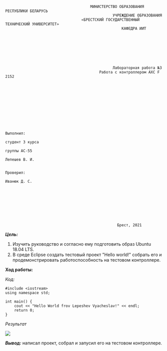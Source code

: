                                          МИНИСТЕРСТВО ОБРАЗОВАНИЯ РЕСПУБЛИКИ БЕЛАРУСЬ
                                                    УЧРЕЖДЕНИЕ ОБРАЗОВАНИЯ 
                                      «БРЕСТСКИЙ ГОСУДАРСТВЕННЫЙ ТЕХНИЧЕСКИЙ УНИВЕРСИТЕТ»
                                                        КАФЕДРА ИИТ








                                                    Лабораторная работа №3
                                          	  Работа с контроллером AXC F 2152











                                                                                    Выполнил:
                                                                                    студент 3 курса
                                                                                    группы АС-55
                                                                                    Лепешев В. И.
    
                                                                                    Проверил:
                                                                                    Иванюк Д. С.









                                                      Брест, 2021  

***Цель:*** 

1. Изучить руководство и согласно ему подготовить образ Ubuntu 18.04 LTS.
2. В среде Eclipse создать тестовый проект "Hello world!" собрать его и продемонстрировать работоспособность на тестовом контроллере.


**Ход работы:**  

*Код:*  

```
#include <iostream>
using namespace std;

int main() {
	cout << "Hello World frov Lepeshev Vyacheslav!" << endl;
	return 0;
}
```

*Результат*

![](slavexx\MMIPU-2021\trunk\as005509\task_03\doc\images\screenshot.png)

***Вывод:*** написал проект, собрал и запусил его на тестовом контроллере.

